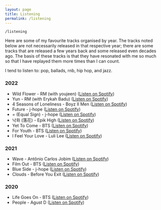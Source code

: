 ```yaml
---
layout: page
title: Listening
permalink: /listening
---
```


`/listening`

Here are some of my favourite tracks organised by year. The tracks noted below are not necessarily released in that respective year; there are some tracks that are released a few years back and some released even decades ago. The basis of these tracks is that they have resonated with me so much so that I have replayed them more times than I can count.

I tend to listen to: pop, ballads, rnb, hip hop, and jazz. 

### 2022

- Wild Flower - RM (with youjeen) (<a href="https://open.spotify.com/track/5p8ThxM2OhJ0igfxkz0Z1q?si=59bb5dd10aec480d">Listen on Spotify</a>)
- Yun - RM (with Erykah Badu) (<a href="https://open.spotify.com/track/40xpKrnumGPEvHcw1kuL9R?si=90343875ad8a4d56">Listen on Spotify</a>)
- 4 Seasons of Loneliness - Boyz II Men (<a href="https://open.spotify.com/track/1TyNecZDYU3BP3EitfpgnT?si=1f9b9040ca9243d0">Listen on Spotify</a>)
- Future - j-hope (<a href="https://open.spotify.com/track/0Puudh380z6cOCgMaTNm7h?si=07445d95a3434b44">Listen on Spotify</a>)
- = (Equal Sign)  - j-hope (<a href="https://open.spotify.com/track/70XnKsO3UnIT4FnEwChQXx?si=07469d18072a4ec3">Listen on Spotify</a>)
- 낙화 (落花) - Epik High (<a href="https://open.spotify.com/track/1Arp1lhLP05i8tJXvY6JBZ?si=5ac889cbc0a140ff">Listen on Spotify</a>)
- Yet To Come - BTS (<a href="https://open.spotify.com/track/10SRMwb9EuVS1K9rYsBfHQ?si=2a97438ceb5146d1">Listen on Spotify</a>)
- For Youth - BTS (<a href="https://open.spotify.com/track/4JzCFEc3O2UEdjKzevvFH5?si=c863b720acb24fa3">Listen on Spotify</a>)
- I Feel Your Love - Luli Lee (<a href="https://open.spotify.com/track/5MPTnzbIv8DFih57iAE8Kt?si=c6186959d4e04f0c">Listen on Spotify</a>)

### 2021

- Wave - Antônio Carlos Jobim (<a href="https://open.spotify.com/track/2hXBS8q9rGMovfG1S8FB4F?si=47f14b3e74894ece">Listen on Spotify</a>)
- Film Out - BTS (<a href="https://open.spotify.com/track/3UHPGOkUcE4hE7sqBF4Snt?si=f85e129f9414417f">Listen on Spotify</a>)
- Blue Side - j-hope (<a href="https://open.spotify.com/track/1nwdfbj4UyRMpa9L98a4Yi?si=efc294e9fd7249a0">Listen on Spotify</a>)
- Clouds - Before You Exit (<a href="https://open.spotify.com/track/0FiInivN1aBhzKM3UtHM3l?si=ffb10f6c86084076">Listen on Spotify</a>)

### 2020

- Life Goes On - BTS (<a href="https://open.spotify.com/track/249gnXrbfmV8NG6jTEMSwD?si=8161c5ad2c254ecd">Listen on Spotify</a>)
- People - Agust D (<a href="https://open.spotify.com/track/4wDSEE082RPcnhXzPzFhCp?si=8a171084e15f4625">Listen on Spotify</a>)


<style>
  .wrapper {
    max-width: 58em;
  }
</style>